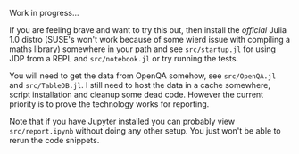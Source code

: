 Work in progress...

If you are feeling brave and want to try this out, then install the *official*
Julia 1.0 distro (SUSE's won't work because of some wierd issue with compiling
a maths library) somewhere in your path and see `src/startup.jl` for using JDP
from a REPL and `src/notebook.jl` or try running the tests.

You will need to get the data from OpenQA somehow, see `src/OpenQA.jl` and
`src/TableDB.jl`. I still need to host the data in a cache somewhere, script
installation and cleanup some dead code. However the current priority is to
prove the technology works for reporting.

Note that if you have Jupyter installed you can probably view
`src/report.ipynb` without doing any other setup. You just won't be able to
rerun the code snippets.
